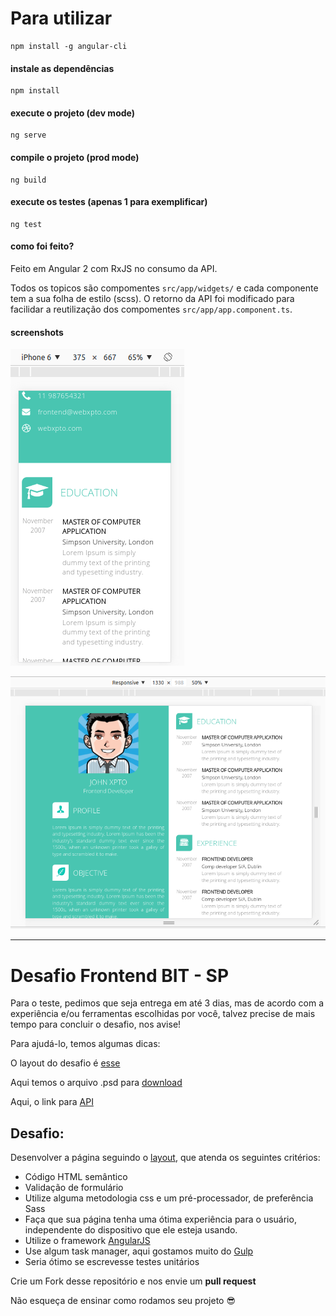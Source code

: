 # Para utilizar

    npm install -g angular-cli

#### instale as dependências

    npm install

#### execute o projeto (dev mode)

    ng serve

#### compile o projeto (prod mode)

    ng build

#### execute os testes (apenas 1 para exemplificar)
    
    ng test

#### como foi feito?

Feito em Angular 2 com RxJS no consumo da API. 

Todos os topicos são compomentes `src/app/widgets/` e cada componente tem a sua folha de estilo (scss).
O retorno da API foi modificado para facilidar a reutilização dos compomentes `src/app/app.component.ts`.

#### screenshots

![Print 01](docs/print01.png)

![Print 02](docs/print02.png)

<hr/>

# Desafio Frontend BIT - SP

Para o teste, pedimos que seja entrega em até 3 dias, mas de acordo com a experiência e/ou ferramentas escolhidas por você, talvez precise de mais tempo para concluir o desafio, nos avise!

Para ajudá-lo, temos algumas dicas:

O layout do desafio é [esse](https://ucarecdn.com/a3d9551d-8bb1-4e58-b152-0832dbffd5a2/testeb2w.jpg)


Aqui temos o arquivo .psd para [download](https://drive.google.com/open?id=0BwJHZ1PdHAcGZ0hLMnpBNXNUcjQ)

Aqui, o link para [API](http://www.mocky.io/v2/587935ac260000420e1c3644)

## Desafio:
Desenvolver a página seguindo o [layout](https://ucarecdn.com/a3d9551d-8bb1-4e58-b152-0832dbffd5a2/testeb2w.jpg), que atenda os seguintes critérios:
- Código HTML semântico
- Validação de formulário
- Utilize alguma metodologia css e um pré-processador, de preferência Sass
- Faça que sua página tenha uma ótima experiência para o usuário, independente do dispositivo que ele esteja usando.
- Utilize o framework [AngularJS](https://angularjs.org/)
- Use algum task manager, aqui gostamos muito do [Gulp](http://gulpjs.com/)
- Seria ótimo se escrevesse testes unitários

Crie um Fork desse repositório e nos envie um **pull request**

Não esqueça de ensinar como rodamos seu projeto :sunglasses:
